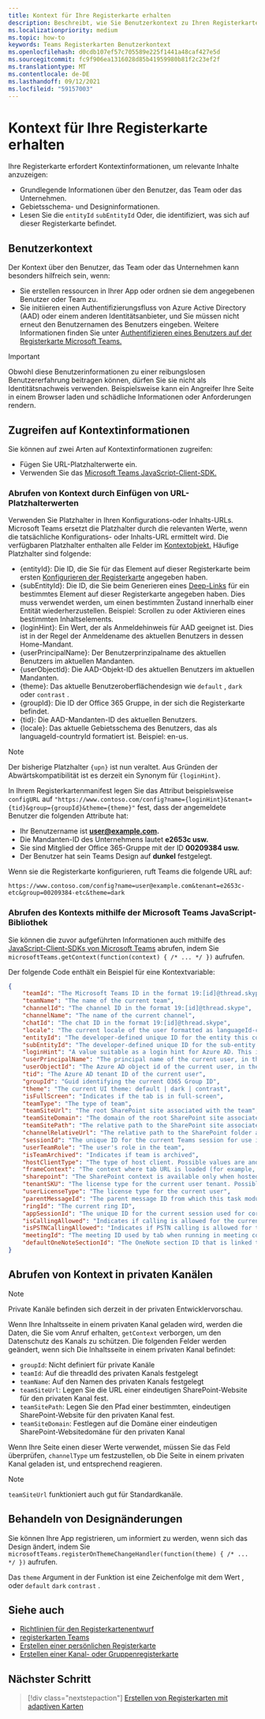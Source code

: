 ```yaml
---
title: Kontext für Ihre Registerkarte erhalten
description: Beschreibt, wie Sie Benutzerkontext zu Ihren Registerkarten abrufen
ms.localizationpriority: medium
ms.topic: how-to
keywords: Teams Registerkarten Benutzerkontext
ms.openlocfilehash: d0cdb107ef57c705589e225f1441a48caf427e5d
ms.sourcegitcommit: fc9f906ea1316028d85b41959980b81f2c23ef2f
ms.translationtype: MT
ms.contentlocale: de-DE
ms.lasthandoff: 09/12/2021
ms.locfileid: "59157003"
---
```

# <a name="get-context-for-your-tab"></a>Kontext für Ihre Registerkarte erhalten

Ihre Registerkarte erfordert Kontextinformationen, um relevante Inhalte anzuzeigen:

* Grundlegende Informationen über den Benutzer, das Team oder das Unternehmen.
* Gebietsschema- und Designinformationen.
* Lesen Sie die `entityId` `subEntityId` Oder, die identifiziert, was sich auf dieser Registerkarte befindet.

## <a name="user-context"></a>Benutzerkontext

Der Kontext über den Benutzer, das Team oder das Unternehmen kann besonders hilfreich sein, wenn:

* Sie erstellen ressourcen in Ihrer App oder ordnen sie dem angegebenen Benutzer oder Team zu.
* Sie initiieren einen Authentifizierungsfluss von Azure Active Directory (AAD) oder einem anderen Identitätsanbieter, und Sie müssen nicht erneut den Benutzernamen des Benutzers eingeben. Weitere Informationen finden Sie unter [Authentifizieren eines Benutzers auf der Registerkarte Microsoft Teams.](~/concepts/authentication/authentication.md)

> [!IMPORTANT]
> Obwohl diese Benutzerinformationen zu einer reibungslosen Benutzererfahrung beitragen können, dürfen Sie sie nicht als Identitätsnachweis verwenden. Beispielsweise kann ein Angreifer Ihre Seite in einem Browser laden und schädliche Informationen oder Anforderungen rendern.

## <a name="access-context-information"></a>Zugreifen auf Kontextinformationen

Sie können auf zwei Arten auf Kontextinformationen zugreifen:

* Fügen Sie URL-Platzhalterwerte ein.
* Verwenden Sie das [Microsoft Teams JavaScript-Client-SDK.](/javascript/api/overview/msteams-client)

### <a name="get-context-by-inserting-url-placeholder-values"></a>Abrufen von Kontext durch Einfügen von URL-Platzhalterwerten

Verwenden Sie Platzhalter in Ihren Konfigurations-oder Inhalts-URLs. Microsoft Teams ersetzt die Platzhalter durch die relevanten Werte, wenn die tatsächliche Konfigurations- oder Inhalts-URL ermittelt wird. Die verfügbaren Platzhalter enthalten alle Felder im [Kontextobjekt.](/javascript/api/@microsoft/teams-js/microsoftteams.context?view=msteams-client-js-latest&preserve-view=true) Häufige Platzhalter sind folgende:

* {entityId}: Die ID, die Sie für das Element auf dieser Registerkarte beim ersten [Konfigurieren der Registerkarte](~/tabs/how-to/create-tab-pages/configuration-page.md) angegeben haben.
* {subEntityId}: Die ID, die Sie beim Generieren eines [Deep-Links](~/concepts/build-and-test/deep-links.md) für ein bestimmtes Element auf dieser Registerkarte angegeben haben. Dies muss verwendet werden, um einen bestimmten Zustand innerhalb einer Entität wiederherzustellen. Beispiel: Scrollen zu oder Aktivieren eines bestimmten Inhaltselements.
* {loginHint}: Ein Wert, der als Anmeldehinweis für AAD geeignet ist. Dies ist in der Regel der Anmeldename des aktuellen Benutzers in dessen Home-Mandant.
* {userPrincipalName}: Der Benutzerprinzipalname des aktuellen Benutzers im aktuellen Mandanten.
* {userObjectId}: Die AAD-Objekt-ID des aktuellen Benutzers im aktuellen Mandanten.
* {theme}: Das aktuelle Benutzeroberflächendesign wie `default` , `dark` oder `contrast` .
* {groupId}: Die ID der Office 365 Gruppe, in der sich die Registerkarte befindet.
* {tid}: Die AAD-Mandanten-ID des aktuellen Benutzers.
* {locale}: Das aktuelle Gebietsschema des Benutzers, das als languageId-countryId formatiert ist. Beispiel: en-us.

> [!NOTE]
> Der bisherige Platzhalter `{upn}` ist nun veraltet. Aus Gründen der Abwärtskompatibilität ist es derzeit ein Synonym für `{loginHint}`.

In Ihrem Registerkartenmanifest legen Sie das Attribut beispielsweise `configURL` auf `"https://www.contoso.com/config?name={loginHint}&tenant={tid}&group={groupId}&theme={theme}"` fest, dass der angemeldete Benutzer die folgenden Attribute hat:

* Ihr Benutzername ist **user@example.com.**
* Die Mandanten-ID des Unternehmens lautet **e2653c usw.**
* Sie sind Mitglied der Office 365-Gruppe mit der ID **00209384 usw.**
* Der Benutzer hat sein Teams Design auf **dunkel** festgelegt.

Wenn sie die Registerkarte konfigurieren, ruft Teams die folgende URL auf:

`https://www.contoso.com/config?name=user@example.com&tenant=e2653c-etc&group=00209384-etc&theme=dark`

### <a name="get-context-by-using-the-microsoft-teams-javascript-library"></a>Abrufen des Kontexts mithilfe der Microsoft Teams JavaScript-Bibliothek

Sie können die zuvor aufgeführten Informationen auch mithilfe des [JavaScript-Client-SDKs von Microsoft Teams](/javascript/api/overview/msteams-client) abrufen, indem Sie `microsoftTeams.getContext(function(context) { /* ... */ })` aufrufen.

Der folgende Code enthält ein Beispiel für eine Kontextvariable:

```json
{
    "teamId": "The Microsoft Teams ID in the format 19:[id]@thread.skype",
    "teamName": "The name of the current team",
    "channelId": "The channel ID in the format 19:[id]@thread.skype",
    "channelName": "The name of the current channel",
    "chatId": "The chat ID in the format 19:[id]@thread.skype",
    "locale": "The current locale of the user formatted as languageId-countryId (for example, en-us)",
    "entityId": "The developer-defined unique ID for the entity this content points to",
    "subEntityId": "The developer-defined unique ID for the sub-entity this content points to",
    "loginHint": "A value suitable as a login hint for Azure AD. This is usually the login name of the current user, in their home tenant",
    "userPrincipalName": "The principal name of the current user, in the current tenant",
    "userObjectId": "The Azure AD object id of the current user, in the current tenant",
    "tid": "The Azure AD tenant ID of the current user",
    "groupId": "Guid identifying the current O365 Group ID",
    "theme": "The current UI theme: default | dark | contrast",
    "isFullScreen": "Indicates if the tab is in full-screen",
    "teamType": "The type of team",
    "teamSiteUrl": "The root SharePoint site associated with the team",
    "teamSiteDomain": "The domain of the root SharePoint site associated with the team",
    "teamSitePath": "The relative path to the SharePoint site associated with the team",
    "channelRelativeUrl": "The relative path to the SharePoint folder associated with the channel",
    "sessionId": "The unique ID for the current Teams session for use in correlating telemetry data",
    "userTeamRole": "The user's role in the team",
    "isTeamArchived": "Indicates if team is archived",
    "hostClientType": "The type of host client. Possible values are android, ios, web, desktop, rigel",
    "frameContext": "The context where tab URL is loaded (for example, content, task, setting, remove, sidePanel)",
    "sharepoint": "The SharePoint context is available only when hosted in SharePoint",
    "tenantSKU": "The license type for the current user tenant. Possible values are enterprise, free, edu, unknown",
    "userLicenseType": "The license type for the current user",
    "parentMessageId": "The parent message ID from which this task module is launched",
    "ringId": "The current ring ID",
    "appSessionId": "The unique ID for the current session used for correlating telemetry data",
    "isCallingAllowed": "Indicates if calling is allowed for the current logged in user",
    "isPSTNCallingAllowed": "Indicates if PSTN calling is allowed for the current logged in user",
    "meetingId": "The meeting ID used by tab when running in meeting context",
    "defaultOneNoteSectionId": "The OneNote section ID that is linked to the channel"
}
```

## <a name="retrieve-context-in-private-channels"></a>Abrufen von Kontext in privaten Kanälen

> [!Note]
> Private Kanäle befinden sich derzeit in der privaten Entwicklervorschau.

Wenn Ihre Inhaltsseite in einem privaten Kanal geladen wird, werden die Daten, die Sie vom Anruf erhalten, `getContext` verborgen, um den Datenschutz des Kanals zu schützen. Die folgenden Felder werden geändert, wenn sich Die Inhaltsseite in einem privaten Kanal befindet:

* `groupId`: Nicht definiert für private Kanäle
* `teamId`: Auf die threadId des privaten Kanals festgelegt
* `teamName`: Auf den Namen des privaten Kanals festgelegt
* `teamSiteUrl`: Legen Sie die URL einer eindeutigen SharePoint-Website für den privaten Kanal fest.
* `teamSitePath`: Legen Sie den Pfad einer bestimmten, eindeutigen SharePoint-Website für den privaten Kanal fest.
* `teamSiteDomain`: Festlegen auf die Domäne einer eindeutigen SharePoint-Websitedomäne für den privaten Kanal

Wenn Ihre Seite einen dieser Werte verwendet, müssen Sie das Feld überprüfen, `channelType` um festzustellen, ob Die Seite in einem privaten Kanal geladen ist, und entsprechend reagieren.

> [!Note]
> `teamSiteUrl` funktioniert auch gut für Standardkanäle.

## <a name="handle-theme-change"></a>Behandeln von Designänderungen

Sie können Ihre App registrieren, um informiert zu werden, wenn sich das Design ändert, indem Sie `microsoftTeams.registerOnThemeChangeHandler(function(theme) { /* ... */ })` aufrufen.

Das `theme` Argument in der Funktion ist eine Zeichenfolge mit dem Wert , oder `default` `dark` `contrast` .

## <a name="see-also"></a>Siehe auch

* [Richtlinien für den Registerkartenentwurf](~/tabs/how-to/build-adaptive-card-tabs.md)
* [registerkarten Teams](~/tabs/what-are-tabs.md)
* [Erstellen einer persönlichen Registerkarte](~/tabs/how-to/create-personal-tab.md)
* [Erstellen einer Kanal- oder Gruppenregisterkarte](~/tabs/how-to/create-channel-group-tab.md)

## <a name="next-step"></a>Nächster Schritt

> [!div class="nextstepaction"]
> [Erstellen von Registerkarten mit adaptiven Karten](~/tabs/how-to/build-adaptive-card-tabs.md)
